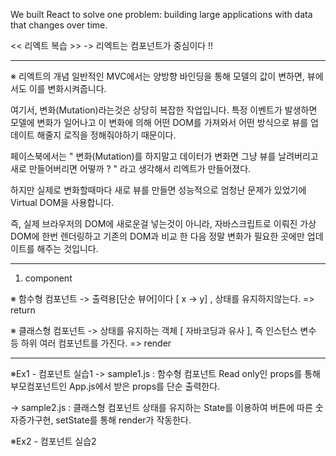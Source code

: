 We built React to solve one problem: building large applications with data that changes over time.

<< 리엑트 복습 >> 
-> 리엑트는 컴포넌트가 중심이다 !! 
___________________________________________________________________________________________

※ 리엑트의 개념 
 일반적인 MVC에서는 양방향 바인딩을 통해 모델의 값이 변하면, 뷰에서도 이를 변화시켜줍니다.

 여기서, 변화(Mutation)라는것은 상당히 복잡한 작업입니다. 특정 이벤트가 발생하면 모델에 변화가 일어나고 이 변화에 의해 어떤 DOM를 가져와서 어떤 방식으로 뷰를 업데이트 해줄지 로직을 정해줘야하기 때문이다. 

 페이스북에서는 " 변화(Mutation)를 하지말고 데이터가 변화면 그냥 뷰를 날려버리고 새로 만들어버리면 어떻까 ? " 라고 생각해서 리엑트가 만들어졌다. 

 하지만 실제로 변화할때마다 새로 뷰를 만들면 성능적으로 엄청난 문제가 있었기에 Virtual DOM을 사용합니다. 
 
 즉, 실제 브라우저의 DOM에 새로운걸 넣는것이 아니라, 자바스크립트로 이뤄진 가상DOM에 한번 렌더링하고 기존의 DOM과 비교 한 다음 정말 변화가 필요한 곳에만 업데이트를 해주는 것입니다.
___________________________________________________________________________________________

1. component 

※ 함수형 컴포넌트 
-> 출력용[단순 뷰어]이다 [ x -> y] , 상태를 유지하지않는다.
=> return

※ 클래스형 컴포넌트
-> 상태를 유지하는 객체 [ 자바코딩과 유사 ],
 즉 인스턴스 변수 등 하위 여러 컴포넌트를 가진다.
=> render
___________________________________________________________________________________________
※Ex1 - 컴포넌트 실습1
-> sample1.js : 함수형 컴포넌트
Read only인 props를 통해 부모컴포넌트인 App.js에서 받은 props를 단순 출력한다.

-> sample2.js : 클래스형 컴포넌트
상태를 유지하는 State를 이용하여 버튼에 따른 숫자증가구현, setState를 통해 render가 작동한다.

※Ex2 - 컴포넌트 실습2


